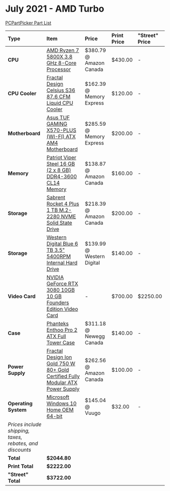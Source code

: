 # July 2021 - AMD Turbo

[PCPartPicker Part List](https://ca.pcpartpicker.com/list/shnyH2)

| Type                                                     | Item                                                                                                                                                                                                                       | Price                     | Print Price | "Street" Price |
| :------------------------------------------------------- | :------------------------------------------------------------------------------------------------------------------------------------------------------------------------------------------------------------------------- | :------------------------ | :---------- | :------------- |
| **CPU**                                                  | [AMD Ryzen 7 5800X 3.8 GHz 8-Core Processor](https://ca.pcpartpicker.com/product/qtvqqs/amd-ryzen-7-5800x-38-ghz-8-core-processor-100-100000063wof)                                                                        | $380.79 @ Amazon Canada   | $430.00     | -              |
| **CPU Cooler**                                           | [Fractal Design Celsius S36 87.6 CFM Liquid CPU Cooler](https://ca.pcpartpicker.com/product/NMtWGX/fractal-design-celsius-s36-876-cfm-liquid-cpu-cooler-fd-wcu-celsius-s36-bk)                                             | $162.39 @ Memory Express  | $120.00     | -              |
| **Motherboard**                                          | [Asus TUF GAMING X570-PLUS (WI-FI) ATX AM4 Motherboard](https://ca.pcpartpicker.com/product/dmGnTW/asus-tuf-gaming-x570-plus-wi-fi-atx-am4-motherboard-tuf-gaming-x570-plus-wi-fi)                                         | $285.59 @ Memory Express  | $200.00     | -              |
| **Memory**                                               | [Patriot Viper Steel 16 GB (2 x 8 GB) DDR4-3600 CL14 Memory](https://ca.pcpartpicker.com/product/HF6p99/patriot-viper-steel-16-gb-2-x-8-gb-ddr4-3600-cl14-memory-pvs416g360c4k)                                            | $138.87 @ Amazon Canada   | $160.00     | -              |
| **Storage**                                              | [Sabrent Rocket 4 Plus 1 TB M.2-2280 NVME Solid State Drive](https://ca.pcpartpicker.com/product/dpyqqs/sabrent-rocket-4-plus-1-tb-m2-2280-nvme-solid-state-drive-sb-rkt4p-1tb)                                            | $218.39 @ Amazon Canada   | $200.00     | -              |
| **Storage**                                              | [Western Digital Blue 6 TB 3.5" 5400RPM Internal Hard Drive](https://ca.pcpartpicker.com/product/Z2HRsY/western-digital-blue-6-tb-35-5400rpm-internal-hard-drive-wd60ezaz)                                                 | $139.99 @ Western Digital | $140.00     | -              |
| **Video Card**                                           | [NVIDIA GeForce RTX 3080 10GB 10 GB Founders Edition Video Card](https://ca.pcpartpicker.com/product/RnDkcf/nvidia-geforce-rtx-3080-10-gb-founders-edition-video-card-9001g1332530000)                                     | -                         | $700.00     | $2250.00       |
| **Case**                                                 | [Phanteks Enthoo Pro 2 ATX Full Tower Case](https://ca.pcpartpicker.com/product/gQWBD3/phanteks-enthoo-pro-2-atx-full-tower-case-ph-es620ptg_dbk01)                                                                        | $311.18 @ Newegg Canada   | $140.00     | -              |
| **Power Supply**                                         | [Fractal Design Ion Gold 750 W 80+ Gold Certified Fully Modular ATX Power Supply](https://ca.pcpartpicker.com/product/mL92FT/fractal-design-ion-gold-750-w-80-gold-certified-fully-modular-atx-power-supply-fd-p-ia2g-750) | $262.56 @ Amazon Canada   | $100.00     | -              |
| **Operating System**                                     | [Microsoft Windows 10 Home OEM 64-bit](https://ca.pcpartpicker.com/product/wtgPxr/microsoft-os-kw900140)                                                                                                                   | $145.04 @ Vuugo           | $32.00      | -              |
| _Prices include shipping, taxes, rebates, and discounts_ |
| **Total**                                                | **$2044.80**                                                                                                                                                                                                               |
| **Print Total**                                          | **$2222.00**                                                                                                                                                                                                               |
| **"Street" Total**                                       | **$3722.00**                                                                                                                                                                                                               |
